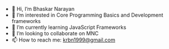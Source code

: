 - 👋 Hi, I’m Bhaskar Narayan
- 👀 I’m interested in Core Programming Basics and Development frameworks
- 🌱 I’m currently learning JavaScript Frameworks
- 💞️ I’m looking to collaborate on MNC
- 📫 How to reach me: krbn1999@gmail.com

<!---
return-kr/return-kr is a ✨ special ✨ repository because its `README.md` (this file) appears on your GitHub profile.
You can click the Preview link to take a look at your changes.
--->
